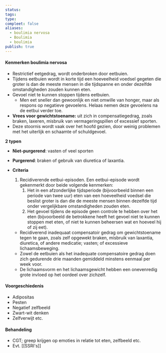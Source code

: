 ```yaml
---
status: 
tags: 
type: 
compleet: false
aliases:
  - boulimia nervosa
  - Boulimia
  - boulimia
publish: true
---
```


#### Kenmerken boulimia nervosa
- Restrictief eetgedrag, wordt onderbroken door eetbuien.
- Tijdens eetbuien wordt in korte tijd een hoeveelheid voedsel gegeten die groter is dan de meeste mensen in die tijdspanne en onder dezelfde omstandigheden zouden kunnen eten.
- Gevoel niet te kunnen stoppen tijdens eetbuien.
	- Men eet sneller dan gewoonlijk en niet omwille van honger, maar als respons op negatieve gevoelens. Helaas nemen deze gevoelens na de eetbui verder toe.
- **Vrees voor gewichtstoename:** uit zich in compensatiegedrag, zoals braken, laxeren, misbruik van vermageringspillen of excessief sporten.
- Deze stoornis wordt vaak over het hoofd gezien, door weinig problemen met het uiterlijk en schaamte of schuldgevoel.

**2 typen**
- **Niet-purgerend**: vasten of veel sporten
- **Purgerend**: braken of gebruik van diuretica of laxantia.

- **Criteria**
    1. Recidiverende eetbui-episoden. Een eetbui-episode wordt gekenmerkt door beide volgende kenmerken:
        1. Het in een afzonderlijke tijdsperiode (bijvoorbeeld binnen een periode van twee uur) eten van een hoeveelheid voedsel die beslist groter is dan die de meeste mensen binnen dezelfde tijd onder vergelijkbare omstandigheden zouden eten.
        2. Het gevoel tijdens de episode geen controle te hebben over het eten (bijvoorbeeld de betrokkene heeft het gevoel niet te kunnen stoppen met eten, of niet te kunnen beheersen wat en hoeveel hij of zij eet).
    - Recidiverend inadequaat compensatoir gedrag om gewichtstoename tegen te gaan, zoals zelf opgewekt braken, misbruik van laxantia, diuretica, of andere medicatie; vasten; of excessieve lichaamsbeweging.
    - Zowel de eetbuien als het inadequate compensatoire gedrag doen zich gedurende drie maanden gemiddeld minstens eenmaal per week voor.
    - De lichaamsvorm en het lichaamsgewicht hebben een onevenredig grote invloed op het oordeel over zichzelf.

#### Voorgeschiedenis
- Adipositas
- Pesten
- Negatief zelfbeeld
- Zwart-wit denken
- Zelfverwijt etc.

#### Behandeling
- CGT; greep krijgen op emoties in relatie tot eten, zelfbeeld etc.
- Evt. [[SSRI's]]